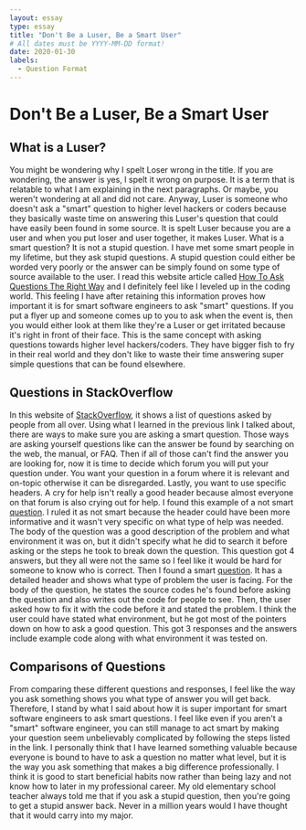 ```yaml
---
layout: essay
type: essay
title: "Don't Be a Luser, Be a Smart User"
# All dates must be YYYY-MM-DD format!
date: 2020-01-30
labels:
  - Question Format
---
```


# Don't Be a Luser, Be a Smart User

## What is a Luser?

You might be wondering why I spelt Loser wrong in the title.  If you are wondering, the answer is yes, I spelt it wrong on purpose.  It is a term that is relatable to what I am explaining in the next paragraphs.  Or maybe, you weren't wondering at all and did not care.  Anyway, Luser is someone who doesn't ask a "smart" question to higher level hackers or coders because they basically waste time on answering this Luser's question that could have easily been found in some source.  It is spelt Luser because you are a user and when you put loser and user together, it makes Luser.  What is a smart question? It is not a stupid question.  I have met some smart people in my lifetime, but they ask stupid questions.  A stupid question could either be worded very poorly or the answer can be simply found on some type of source available to the user.  I read this website article called [How To Ask Questions The Right Way](http://www.catb.org/esr/faqs/smart-questions.html) and I definitely feel like I leveled up in the coding world.  This feeling I have after retaining this information proves how important it is for smart software engineers to ask "smart" questions.  If you put a flyer up and someone comes up to you to ask when the event is, then you would either look at them like they're a Luser or get irritated because it's right in front of their face.  This is the same concept with asking questions towards higher level hackers/coders.  They have bigger fish to fry in their real world and they don't like to waste their time answering super simple questions that can be found elsewhere.  

## Questions in StackOverflow

In this website of [StackOverflow](https://stackoverflow.com/questions/3748226/webview-iframe-overflow), it shows a list of questions asked by people from all over.  Using what I learned in the previous link I talked about, there are ways to make sure you are asking a smart question.  Those ways are asking yourself questions like can the answer be found by searching on the web, the manual, or FAQ.  Then if all of those can't find the answer you are looking for, now it is time to decide which forum you will put your question under.  You want your question in a forum where it is relevant and on-topic otherwise it can be disregarded.  Lastly, you want to use specific headers.  A cry for help isn't really a good header because almost everyone on that forum is also crying out for help.  I found this example of a not smart [question](https://stackoverflow.com/questions/3748226/webview-iframe-overflow).  I ruled it as not smart because the header could have been more informative and it wasn't very specific on what type of help was needed.  The body of the question was a good description of the problem and what environment it was on, but it didn't specify what he did to search it before asking or the steps he took to break down the question.  This question got 4 answers, but they all were not the same so I feel like it would be hard for someone to know who is correct.  Then I found a smart [question](https://stackoverflow.com/questions/58585348/swift-compilation-error-for-property-wrappers-with-codable-in-multiple-files).   It has a detailed header and shows what type of problem the user is facing.  For the body of the question, he states the source codes he's found before asking the question and also writes out the code for people to see.  Then, the user asked how to fix it with the code before it and stated the problem.  I think the user could have stated what environment, but he got most of the pointers down on how to ask a good question.  This got 3 responses and the answers include example code along with what environment it was tested on.  

## Comparisons of Questions

From comparing these different questions and responses, I feel like the way you ask something shows you what type of answer you will get back.  Therefore, I stand by what I said about how it is super important for smart software engineers to ask smart questions.  I feel like even if you aren't a "smart" software engineer, you can still manage to act smart by making your question seem unbelievably complicated by following the steps listed in the link.  I personally think that I have learned something valuable because everyone is bound to have to ask a question no matter what level, but it is the way you ask something that makes a big difference professionally.  I think it is good to start beneficial habits now rather than being lazy and not know how to later in my professional career.  My old elementary school teacher always told me that if you ask a stupid question, then you're going to get a stupid answer back.  Never in a million years would I have thought that it would carry into my major.  
